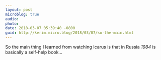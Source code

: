 ```yaml
---
layout: post
microblog: true
audio: 
photo: 
date: 2018-03-07 05:39:40 -0800
guid: http://kerim.micro.blog/2018/03/07/so-the-main.html
---
```

So the main thing I learned from watching Icarus is that in Russia _1984_ is basically a self-help book…
